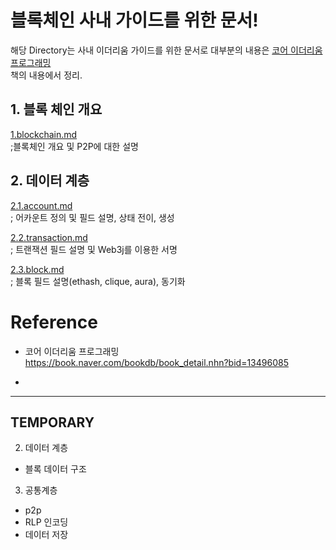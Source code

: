 # 블록체인 사내 가이드를 위한 문서!  

해당 Directory는 사내 이더리움 가이드를 위한 문서로 대부분의 내용은 [코어 이더리움 프로그래밍](https://book.naver.com/bookdb/book_detail.nhn?bid=13496085)   
책의 내용에서 정리.  

## 1. 블록 체인 개요  

[1.blockchain.md](./1.blockchain.md)  
;블록체인 개요 및 P2P에 대한 설명  

## 2. 데이터 계층  

[2.1.account.md](./2.1.account.md)   
; 어카운트 정의 및 필드 설명, 상태 전이, 생성  

[2.2.transaction.md](./2.2.transaction.md)   
; 트랜잭션 필드 설명 및 Web3j를 이용한 서명

[2.3.block.md](./2.3.block.md)   
; 블록 필드 설명(ethash, clique, aura), 동기화  



# Reference  

- 코어 이더리움 프로그래밍  
https://book.naver.com/bookdb/book_detail.nhn?bid=13496085  

-


---  

## TEMPORARY

2. 데이터 계층

- 블록 데이터 구조

3. 공통계층
- p2p  
- RLP 인코딩  
- 데이터 저장  
